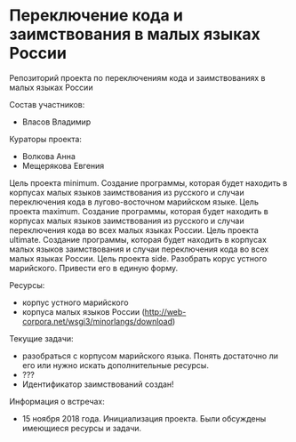 # Переключение кода и заимствования в малых языках России

Репозиторий проекта по переключениям кода и заимствованиях в малых языках России

Состав участников:
- Власов Владимир

Кураторы проекта:
- Волкова Анна
- Мещерякова Евгения

Цель проекта minimum. Cоздание программы, которая будет находить в корпусах малых языков заимствования из русского и случаи переключения кода в лугово-восточном марийском языке.
Цель проекта maximum. Cоздание программы, которая будет находить в корпусах малых языков заимствования из русского и случаи переключения кода во всех малых языках России.
Цель проекта ultimate. Cоздание программы, которая будет находить в корпусах малых языков заимствования и случаи переключения кода во всех малых языках России.
Цель проекта side. Разобрать корус устного марийского. Привести его в единую форму.

Ресурсы:
- корпус устного марийского
- корпуса малых языков России (http://web-corpora.net/wsgi3/minorlangs/download)

Текущие задачи:
- разобраться с корпусом марийского языка. Понять достаточно ли его или нужно искать дополнительные ресурсы.
- ???
- Идентификатор заимствований создан!

Информация о встречах:
- 15 ноября 2018 года. Инициализация проекта. Были обсуждены имеющиеся ресурсы и задачи.
